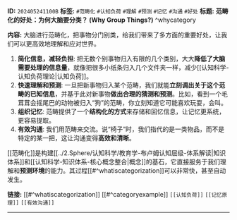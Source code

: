 
**ID:** `202405241100B`
**标签:** `#范畴化` `#认知负荷` `#理解` `#预测` `#记忆` `#沟通` `#好处`
**标题:** **范畴化的好处：为何大脑要分类？ (Why Group Things?)** ^whycategory

**内容:**
大脑进行范畴化，把事物分门别类，给我们带来了多方面的重要好处，让我们可以更高效地理解和应对世界。

1.  **简化信息，减轻负担**: 把无数个别事物归入有限的几个类别，大大**降低了大脑需要处理的信息量**，就像把很多小纸条归入几个文件夹一样，减少[[认知科学-认知负荷理论|认知负荷]]。
2.  **快速理解和预测**: 一旦把新事物归入某个范畴，我们就能**立刻调出关于这个范畴的已知信息**，并基于此对新事物**做出合理的猜测和预测**。比如，看到一个毛茸茸会摇尾巴的动物被归入“狗”的范畴，你立刻知道它可能喜欢玩耍，会叫。
3.  **组织记忆**: 范畴提供了一个**结构化的方式**来存储和回忆信息，让记忆更系统，更容易提取。
4.  **有效沟通**: 我们用范畴来交流。说“椅子”时，我们指代的是一类物品，而不是特定的某一把，这让沟通变得**高效和清晰**。

[[范畴化]]是构建[[../2.Sphere/认知科学/教育学-布卢姆认知层级-体系解读|知识体系]]和[[认知科学-知识体系-核心概念整合|概念]]的基石，它直接服务于我们理解和**预测环境**的能力。其过程[[#^whatiscategorization]]可以非常快，甚至自动发生。

**链接:** [[#^whatiscategorization]] [[#^categoryexample]] `[[认知负荷]]` `[[记忆原理]]` `[[有效沟通]]`

---